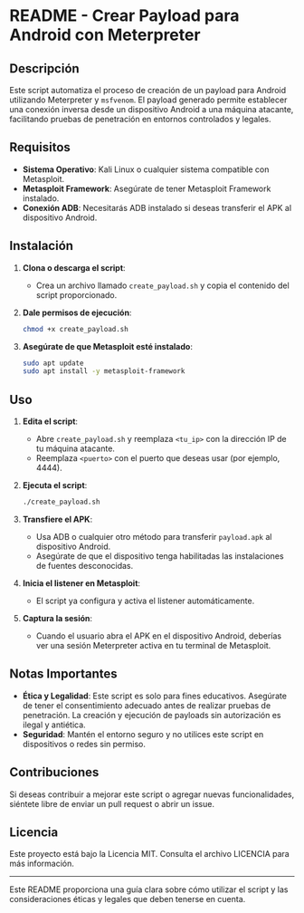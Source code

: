 # README - Crear Payload para Android con Meterpreter

## Descripción

Este script automatiza el proceso de creación de un payload para Android utilizando Meterpreter y `msfvenom`. El payload generado permite establecer una conexión inversa desde un dispositivo Android a una máquina atacante, facilitando pruebas de penetración en entornos controlados y legales.

## Requisitos

- **Sistema Operativo**: Kali Linux o cualquier sistema compatible con Metasploit.
- **Metasploit Framework**: Asegúrate de tener Metasploit Framework instalado.
- **Conexión ADB**: Necesitarás ADB instalado si deseas transferir el APK al dispositivo Android.

## Instalación

1. **Clona o descarga el script**:
   - Crea un archivo llamado `create_payload.sh` y copia el contenido del script proporcionado.

2. **Dale permisos de ejecución**:
   ```bash
   chmod +x create_payload.sh
   ```

3. **Asegúrate de que Metasploit esté instalado**:
   ```bash
   sudo apt update
   sudo apt install -y metasploit-framework
   ```

## Uso

1. **Edita el script**:
   - Abre `create_payload.sh` y reemplaza `<tu_ip>` con la dirección IP de tu máquina atacante.
   - Reemplaza `<puerto>` con el puerto que deseas usar (por ejemplo, 4444).

2. **Ejecuta el script**:
   ```bash
   ./create_payload.sh
   ```

3. **Transfiere el APK**:
   - Usa ADB o cualquier otro método para transferir `payload.apk` al dispositivo Android.
   - Asegúrate de que el dispositivo tenga habilitadas las instalaciones de fuentes desconocidas.

4. **Inicia el listener en Metasploit**:
   - El script ya configura y activa el listener automáticamente.

5. **Captura la sesión**:
   - Cuando el usuario abra el APK en el dispositivo Android, deberías ver una sesión Meterpreter activa en tu terminal de Metasploit.

## Notas Importantes

- **Ética y Legalidad**: Este script es solo para fines educativos. Asegúrate de tener el consentimiento adecuado antes de realizar pruebas de penetración. La creación y ejecución de payloads sin autorización es ilegal y antiética.
- **Seguridad**: Mantén el entorno seguro y no utilices este script en dispositivos o redes sin permiso.

## Contribuciones

Si deseas contribuir a mejorar este script o agregar nuevas funcionalidades, siéntete libre de enviar un pull request o abrir un issue.

## Licencia

Este proyecto está bajo la Licencia MIT. Consulta el archivo LICENCIA para más información.

---

Este README proporciona una guía clara sobre cómo utilizar el script y las consideraciones éticas y legales que deben tenerse en cuenta.
